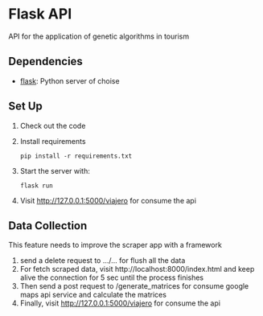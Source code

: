 # Flask API

API for the application of genetic algorithms in tourism

## Dependencies

- [flask](https://palletsprojects.com/p/flask/): Python server of choise

## Set Up

1. Check out the code
2. Install requirements
    ```
    pip install -r requirements.txt
    ```
3. Start the server with:
    ```
    flask run
    ```
   
4. Visit http://127.0.0.1:5000/viajero for consume the api


## Data Collection
This feature needs to improve the scraper app with a framework
1. send a delete request to .../... for flush all the data
2. For fetch scraped data, visit http://localhost:8000/index.html and keep alive the connection for 5 sec until the process finishes
3. Then send a post request to /generate_matrices for consume google maps api service and calculate the matrices
4. Finally, visit http://127.0.0.1:5000/viajero for consume the api 